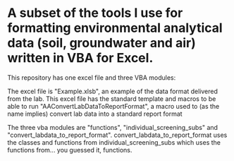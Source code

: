 # A subset of the tools I use for formatting environmental analytical data (soil, groundwater and air) written in VBA for Excel.

This repository has one excel file and three VBA modules:

The excel file is "Example.xlsb", an example of the data format delivered from the lab. This excel file has the standard template and macros to be able to run "AAConvertLabDataToReportFormat", a macro used to (as the name implies) convert lab data into a standard report format

The three vba modules are "functions", "individual_screening_subs" and "convert_labdata_to_report_format". convert_labdata_to_report_format uses the classes and functions from individual_screening_subs which uses the functions from... you guessed it, functions.
